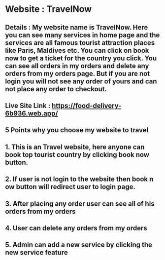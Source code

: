 # Website : TravelNow

## Details : My website name is TravelNow. Here you can see many services in home page and the services are all famous tourist attraction places like Paris, Maldives etc. You can click on book now to get a ticket for the country you click. You can see all orders in my orders and delete any orders from my orders page. But if you are not login you will not see any order of yours and can not place any order to checkout.

## Live Site Link : https://food-delivery-6b936.web.app/

## 5 Points why you choose my website to travel
## 1. This is an Travel website, here anyone can book top tourist country by clicking book now button.
## 2. If user is not login to the website then book n ow button will redirect user to login page.
## 3. After placing any order user can see all of his orders from my orders
## 4. User can delete any orders from my orders
## 5. Admin can add a new service by clicking the new service feature
